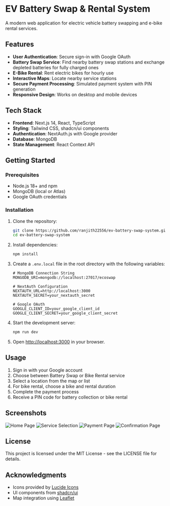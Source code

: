 # EV Battery Swap & Rental System

A modern web application for electric vehicle battery swapping and e-bike rental services.

## Features

- **User Authentication**: Secure sign-in with Google OAuth
- **Battery Swap Service**: Find nearby battery swap stations and exchange depleted batteries for fully charged ones
- **E-Bike Rental**: Rent electric bikes for hourly use
- **Interactive Maps**: Locate nearby service stations
- **Secure Payment Processing**: Simulated payment system with PIN generation
- **Responsive Design**: Works on desktop and mobile devices

## Tech Stack

- **Frontend**: Next.js 14, React, TypeScript
- **Styling**: Tailwind CSS, shadcn/ui components
- **Authentication**: NextAuth.js with Google provider
- **Database**: MongoDB
- **State Management**: React Context API

## Getting Started

### Prerequisites

- Node.js 18+ and npm
- MongoDB (local or Atlas)
- Google OAuth credentials

### Installation

1. Clone the repository:

   ```bash
   git clone https://github.com/ranjith22556/ev-battery-swap-system.git
   cd ev-battery-swap-system
   ```

2. Install dependencies:

   ```bash
   npm install
   ```

3. Create a `.env.local` file in the root directory with the following variables:

   ```
   # MongoDB Connection String
   MONGODB_URI=mongodb://localhost:27017/ecoswap

   # NextAuth Configuration
   NEXTAUTH_URL=http://localhost:3000
   NEXTAUTH_SECRET=your_nextauth_secret

   # Google OAuth
   GOOGLE_CLIENT_ID=your_google_client_id
   GOOGLE_CLIENT_SECRET=your_google_client_secret
   ```

4. Start the development server:

   ```bash
   npm run dev
   ```

5. Open [http://localhost:3000](http://localhost:3000) in your browser.

## Usage

1. Sign in with your Google account
2. Choose between Battery Swap or Bike Rental service
3. Select a location from the map or list
4. For bike rental, choose a bike and rental duration
5. Complete the payment process
6. Receive a PIN code for battery collection or bike rental

## Screenshots

![Home Page](screenshots/home.png)
![Service Selection](screenshots/service-selection.png)
![Payment Page](screenshots/payment.png)
![Confirmation Page](screenshots/confirmation.png)

## License

This project is licensed under the MIT License - see the LICENSE file for details.

## Acknowledgments

- Icons provided by [Lucide Icons](https://lucide.dev/)
- UI components from [shadcn/ui](https://ui.shadcn.com/)
- Map integration using [Leaflet](https://leafletjs.com/)
